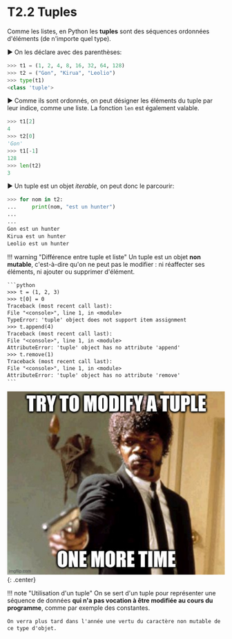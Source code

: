 # T2.2 Tuples

Comme les listes, en Python les **tuples** sont des séquences ordonnées d'éléments (de n'importe quel type).

▶ On les déclare avec des parenthèses:

```python
>>> t1 = (1, 2, 4, 8, 16, 32, 64, 128)
>>> t2 = ("Gon", "Kirua", "Leolio")
>>> type(t1)
<class 'tuple'>
```

▶ Comme ils sont ordonnés, on peut désigner les éléments du tuple par leur indice, comme une liste. La fonction `len` est également valable.

```python 
>>> t1[2]
4
>>> t2[0]
'Gon'
>>> t1[-1]
128
>>> len(t2)
3
```

▶ Un tuple est un objet *iterable*, on peut donc le parcourir:
```python
>>> for nom in t2:
...     print(nom, "est un hunter")
...     
... 
Gon est un hunter
Kirua est un hunter
Leolio est un hunter
```

!!! warning "Différence entre tuple et liste"
    Un tuple est un objet **non mutable**, c'est-à-dire qu'on ne peut pas le modifier : ni réaffecter ses éléments, ni ajouter ou supprimer d'élément.

    ```python
    >>> t = (1, 2, 3)
    >>> t[0] = 0
    Traceback (most recent call last):
    File "<console>", line 1, in <module>
    TypeError: 'tuple' object does not support item assignment
    >>> t.append(4)
    Traceback (most recent call last):
    File "<console>", line 1, in <module>
    AttributeError: 'tuple' object has no attribute 'append'
    >>> t.remove(1)
    Traceback (most recent call last):
    File "<console>", line 1, in <module>
    AttributeError: 'tuple' object has no attribute 'remove'    
    ```

![](../images/tuple_meme.jpg){: .center} 

!!! note "Utilisation d'un tuple"
    On se sert d'un tuple pour représenter une séquence de données **qui n'a pas vocation à être modifiée au cours du programme**, comme par exemple des constantes.

    On verra plus tard dans l'année une vertu du caractère non mutable de ce type d'objet.